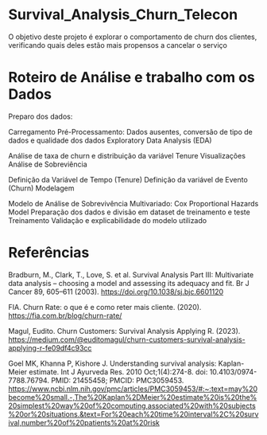 # Survival_Analysis_Churn_Telecon
O objetivo deste projeto é explorar o comportamento de churn dos clientes, verificando quais deles estão mais propensos a cancelar o serviço


# Roteiro de Análise e trabalho com os Dados
Preparo dos dados:

Carregamento
Pré-Processamento: Dados ausentes, conversão de tipo de dados e qualidade dos dados
Exploratory Data Analysis (EDA)

Análise de taxa de churn e distribuição da variável Tenure
Visualizações
Análise de Sobreviência

Definição da Variável de Tempo (Tenure)
Definição da variável de Evento (Churn)
Modelagem

Modelo de Análise de Sobrevivência Multivariado: Cox Proportional Hazards Model
Preparação dos dados e divisão em dataset de treinamento e teste
Treinamento
Validação e explicabilidade do modelo utilizado


# Referências
Bradburn, M., Clark, T., Love, S. et al. Survival Analysis Part III: Multivariate data analysis – choosing a model and assessing its adequacy and fit. Br J Cancer 89, 605–611 (2003). https://doi.org/10.1038/sj.bjc.6601120

FIA. Churn Rate: o que é e como reter mais cliente. (2020). https://fia.com.br/blog/churn-rate/

Magul, Eudito. Churn Customers: Survival Analysis Applying R. (2023). https://medium.com/@euditomagul/churn-customers-survival-analysis-applying-r-fe09df4c93cc

Goel MK, Khanna P, Kishore J. Understanding survival analysis: Kaplan-Meier estimate. Int J Ayurveda Res. 2010 Oct;1(4):274-8. doi: 10.4103/0974-7788.76794. PMID: 21455458; PMCID: PMC3059453. https://www.ncbi.nlm.nih.gov/pmc/articles/PMC3059453/#:~:text=may%20become%20small.-,The%20Kaplan%2DMeier%20estimate%20is%20the%20simplest%20way%20of%20computing,associated%20with%20subjects%20or%20situations.&text=For%20each%20time%20interval%2C%20survival,number%20of%20patients%20at%20risk

